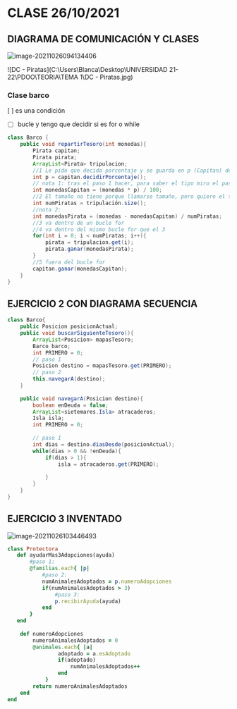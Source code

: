 # CLASE 26/10/2021

## DIAGRAMA DE COMUNICACIÓN Y CLASES



<img src="C:\Users\Blanca\AppData\Roaming\Typora\typora-user-images\image-20211026094134406.png" alt="image-20211026094134406" style="zoom:100%;" />

![DC - Piratas](C:\Users\Blanca\Desktop\UNIVERSIDAD 21-22\PDOO\TEORIA\TEMA 1\DC - Piratas.jpg)

### Clase barco

[ ] es una condición

*[ ] bucle y tengo que decidir si es for o while

```java
class Barco {
	public void repartirTesoro(int monedas){
        Pirata capitan;
        Pirata pirata;
        ArrayList<Pirata> tripulacion;
		//1 Le pido que decida porcentaje y se guarda en p (Capitan) devuelve int porque tienes que mirar la clase Barco, el metodo decidirPorcentaje para ver que devuelve
        int p = capitan.decidirPorcentaje();
        // nota 1: tras el paso 1 hacer, para saber el tipo miro el paso 5 y como ganar(int monedas) se usa, pues es de tipo int
        int monedasCapitan = (monedas * p) / 100;
		//2 El tamaño no tiene porque llamarse tamaño, pero quiero el tamaño de esa colección y depende de la colección
        int numPiratas = tripulación.size();
        //nota 2: 
        int monedasPirata = (monedas - monedasCapitan) / numPiratas;
        //3 va dentro de un bucle for
		//4 va dentro del mismo bucle for que el 3
        for(int i = 0; i < numPiratas; i++){
            pirata = tripulacion.get(i);
            pirata.ganar(monedasPirata);
        }
		//5 fuera del bucle for
        capitan.ganar(monedasCapitan);
	}
}
```

## EJERCICIO 2  CON DIAGRAMA SECUENCIA

```java
class Barco{
    public Posicion posicionActual;
	public void buscarSiguienteTesoro(){
        ArrayList<Posicion> mapasTesoro;
        Barco barco;
        int PRIMERO = 0;
        // paso 1
        Posicion destino = mapasTesoro.get(PRIMERO);
        // paso 2
        this.navegarA(destino);
    }
    
    public void navegarA(Posicion destino){
        boolean enDeuda = false;
        ArrayList<sietemares.Isla> atracaderos;
        Isla isla;
        int PRIMERO = 0;
        
        // paso 1
        int dias = destino.diasDesde(posicionActual);
        while(dias > 0 && !enDeuda){
            if(dias > 1){
                isla = atracaderos.get(PRIMERO);
                
            }
        }
    }
}
```

## EJERCICIO 3 INVENTADO

![image-20211026103446493](C:\Users\Blanca\AppData\Roaming\Typora\typora-user-images\image-20211026103446493.png)



```ruby
class Protectora
   def ayudarMas3Adopciones(ayuda)
       #paso 1: 
       @familias.each{ |p| 
           #paso 2:
           numAnimalesAdoptados = p.numeroAdopciones
           if(numAnimalesAdoptados > 3)
               #paso 3:
               p.recibirAyuda(ayuda)
           end
       }
   end
    
    def numeroAdopciones
        numeroAnimalesAdoptados = 0
        @animales.each{ |a|
            	adoptado = a.esAdoptado
            	if(adoptado)
                    numAnimalesAdoptados++
                end
            }
        return numeroAnimalesAdoptados
    end
end
```

